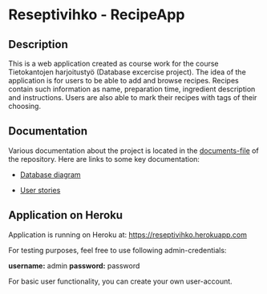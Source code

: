 # Reseptivihko - RecipeApp
## Description
This is a web application created as course work for the course Tietokantojen harjoitustyö (Database excercise project). The idea of the application is for users to be able to add and browse recipes. Recipes contain such information as name, preparation time, ingredient description and instructions. Users are also able to mark their recipes with tags of their choosing. 

## Documentation
Various documentation about the project is located in the [documents-file](../master/documentation) of the repository. Here are links to some key documentation:

* [Database diagram](../master/documentation/database_diagram.md)

* [User stories](../master/documentation/user_stories.md)

## Application on Heroku
Application is running on Heroku at: https://reseptivihko.herokuapp.com

For testing purposes, feel free to use following admin-credentials:

__username:__  admin
__password:__ password

For basic user functionality, you can create your own user-account.
